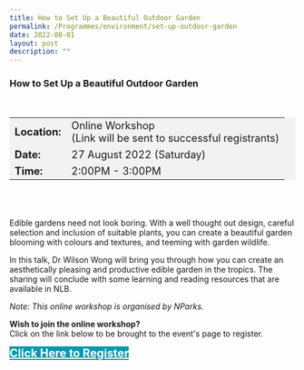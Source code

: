 ```yaml
---
title: How to Set Up a Beautiful Outdoor Garden
permalink: /Programmes/environment/set-up-outdoor-garden
date: 2022-08-01
layout: post
description: ""
---
```

### How to Set Up a Beautiful Outdoor Garden ###

<div style="padding:15px 0 0 0">
<table style="font-size:130%; background-color:#f2f2f2">
	<tbody>
		<tr>
			 <td><b>Location:</b></td><td>Online Workshop<br>(Link will be sent to successful registrants)</td>
		</tr>
		<tr>
		 <td><b>Date:</b> </td><td>27 August 2022 (Saturday)</td>
		</tr>
		<tr>
			<td> <b>Time:</b> </td><td>2:00PM - 3:00PM</td>
		</tr>
	</tbody>
</table>
</div>

<div style="padding:35px 0 0 0">
	<p>Edible gardens need not look boring. With a well thought out design, careful selection and inclusion of suitable plants, you can create a beautiful garden blooming with colours and textures, and teeming with garden wildlife.</p>		
	<p>In this talk, Dr Wilson Wong will bring you through how you can create an aesthetically pleasing and productive edible garden in the tropics. The sharing will conclude with some learning and reading resources that are available in NLB.</p>
	<p><i>Note: This online workshop is organised by NParks.</i></p>
</div>

<b>	Wish to join the online workshop?</b><br>
Click on the link below to be brought to the event's page to register.
<div>
	<a href="https://www.nparks.gov.sg/activities/events-and-workshops/2022/8/nlb-and-jlg-collab-event-(27-aug,-2022)" style="font-size:20px; width:35%; height:60px; background-color:#0899AA; color:white" class="bp-button"><b>Click Here to Register</b></a>
</div>